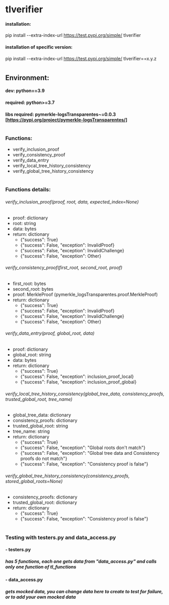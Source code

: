 # tlverifier


#### installation: 
pip install --extra-index-url https://test.pypi.org/simple/ tlverifier

#### installation of specific version:
pip install --extra-index-url https://test.pypi.org/simple/ tlverifier==x.y.z

#
#

## Environment:
#### dev: python==3.9
#### required: python>=3.7
#### libs required: pymerkle-logsTransparentes~=0.0.3 [https://pypi.org/project/pymerkle-logsTransparentes/]

#
#

### Functions:
- verify_inclusion_proof
- verify_consistency_proof
- verify_data_entry
- verify_local_tree_history_consistency
- verify_global_tree_history_consistency

#

### Functions details:

###### verify_inclusion_proof(proof, root, data, expected_index=None)
- proof: dictionary
- root: string
- data: bytes
- return: dictionary
  - {"success": True}
  - {"success": False, "exception": InvalidProof}
  - {"success": False, "exception": InvalidChallenge} 
  - {"success": False, "exception": Other}

###### verify_consistency_proof(first_root, second_root, proof)
- first_root: bytes
- second_root: bytes
- proof: MerkleProof (pymerkle_logsTransparentes.proof.MerkleProof)
- return: dictionary
  - {"success": True}
  - {"success": False, "exception": InvalidProof}
  - {"success": False, "exception": InvalidChallenge} 
  - {"success": False, "exception": Other}

###### verify_data_entry(proof, global_root, data)
- proof: dictionary
- global_root: string
- data: bytes
- return: dictionary
  - {"success": True}
  - {"success": False, "exception": inclusion_proof_local}
  - {"success": False, "exception": inclusion_proof_global}

###### verify_local_tree_history_consistency(global_tree_data, consistency_proofs, trusted_global_root, tree_name)
- global_tree_data: dictionary
- consistency_proofs: dictionary
- trusted_global_root: string
- tree_name: string
- return: dictionary
  - {"success": True}
  - {"success": False, "exception": "Global roots don't match"}
  - {"success": False, "exception": "Global tree data and Consistency proofs do not match"}
  - {"success": False, "exception": "Consistency proof is false"}

###### verify_global_tree_history_consistency(consistency_proofs, stored_global_roots=None)
- consistency_proofs: dictionary
- trusted_global_root: dictionary
- return: dictionary
  - {"success": True}
  - {"success": False, "exception": "Consistency proof is false"}

#
#

### Testing with testers.py and data_access.py
#### - testers.py 
##### has 5 functions, each one gets data from "data_access.py" and calls only one function of tl_functions
#### - data_access.py
##### gets mocked data, you can change data here to create to test for failure, or to add your own mocked data